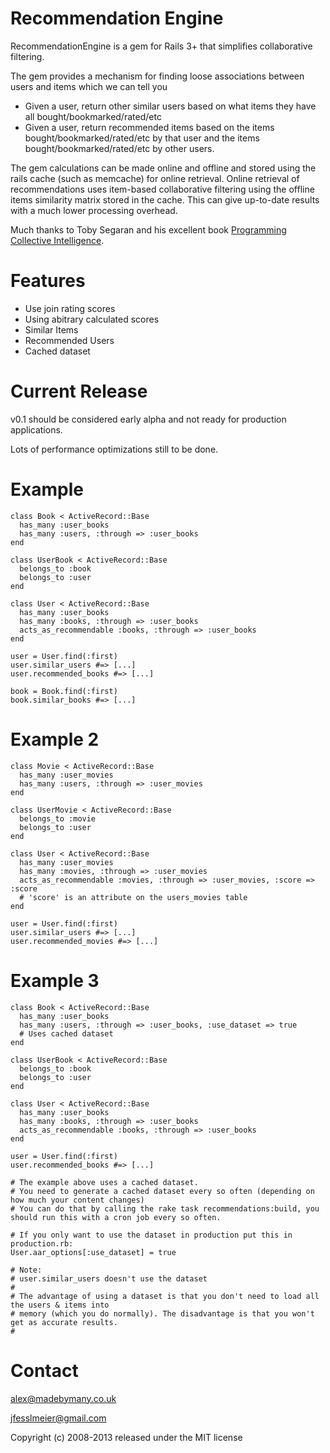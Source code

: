 Recommendation Engine
=====================

RecommendationEngine is a gem for Rails 3+ that simplifies collaborative filtering.

The gem provides a mechanism for finding loose associations between users and items which we can tell you

* Given a user, return other similar users based on what items they have all bought/bookmarked/rated/etc
* Given a user, return recommended items based on the items bought/bookmarked/rated/etc by that user and the items 
bought/bookmarked/rated/etc by other users.

The gem calculations can be made online and offline and stored using the rails cache (such as memcache) for online retrieval. Online retrieval of recommendations uses item-based collaborative filtering using the offline items similarity matrix stored in the cache. This can give up-to-date results with a much lower processing overhead.

Much thanks to Toby Segaran and his excellent book [Programming Collective Intelligence](http://oreilly.com/catalog/9780596529321/).

Features
========

* Use join rating scores
* Using abitrary calculated scores
* Similar Items
* Recommended Users
* Cached dataset

Current Release
===============

v0.1 should be considered early alpha and not ready for production applications.

Lots of performance optimizations still to be done.

Example
=======

    class Book < ActiveRecord::Base
      has_many :user_books
      has_many :users, :through => :user_books
    end

    class UserBook < ActiveRecord::Base
      belongs_to :book
      belongs_to :user
    end

    class User < ActiveRecord::Base
      has_many :user_books
      has_many :books, :through => :user_books
      acts_as_recommendable :books, :through => :user_books
    end

    user = User.find(:first)
    user.similar_users #=> [...]
    user.recommended_books #=> [...]

    book = Book.find(:first)
    book.similar_books #=> [...]

Example 2
=========

    class Movie < ActiveRecord::Base
      has_many :user_movies
      has_many :users, :through => :user_movies
    end

    class UserMovie < ActiveRecord::Base
      belongs_to :movie
      belongs_to :user
    end

    class User < ActiveRecord::Base
      has_many :user_movies
      has_many :movies, :through => :user_movies
      acts_as_recommendable :movies, :through => :user_movies, :score => :score
      # 'score' is an attribute on the users_movies table
    end

    user = User.find(:first)
    user.similar_users #=> [...]
    user.recommended_movies #=> [...]

Example 3
=========

    class Book < ActiveRecord::Base
      has_many :user_books
      has_many :users, :through => :user_books, :use_dataset => true
      # Uses cached dataset
    end

    class UserBook < ActiveRecord::Base
      belongs_to :book
      belongs_to :user
    end

    class User < ActiveRecord::Base
      has_many :user_books
      has_many :books, :through => :user_books
      acts_as_recommendable :books, :through => :user_books
    end

    user = User.find(:first)
    user.recommended_books #=> [...]

    # The example above uses a cached dataset.
    # You need to generate a cached dataset every so often (depending on how much your content changes)
    # You can do that by calling the rake task recommendations:build, you should run this with a cron job every so often.
  
    # If you only want to use the dataset in production put this in production.rb:
    User.aar_options[:use_dataset] = true
  
    # Note:
    # user.similar_users doesn't use the dataset
    #
    # The advantage of using a dataset is that you don't need to load all the users & items into
    # memory (which you do normally). The disadvantage is that you won't get as accurate results.
    #

Contact
=======

alex@madebymany.co.uk

jfesslmeier@gmail.com

Copyright (c) 2008-2013 released under the MIT license
